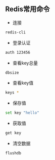 ## Redis常用命令

* 连接

```bash
redis-cli
```

* 登录认证

```bash
auth 123456
```

* 查看key总量

```bash
dbsize
```

* 查看key值

```bash
keys *
```

* 保存值

```bash
set key "hello"
```

* 获取值

```bash
get key
```

* 清空数据

```bash
flushdb
```

